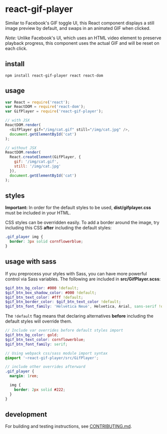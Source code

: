 # react-gif-player

Similar to Facebook's GIF toggle UI, this React component displays a still image preview by default, and swaps in an animated GIF when clicked.

*Note:* Unlike Facebook's UI, which uses an HTML video element to preserve playback progress, this component uses the actual GIF and will be reset on each click.

## install

```
npm install react-gif-player react react-dom
```

## usage

```javascript
var React = require('react');
var ReactDOM = require('react-dom');
var GifPlayer = require('react-gif-player');

// with JSX
ReactDOM.render(
  <GifPlayer gif="/img/cat.gif" still="/img/cat.jpg" />,
  document.getElementById('cat')
);

// without JSX
ReactDOM.render(
  React.createElement(GifPlayer, {
    gif: '/img/cat.gif',
    still: '/img/cat.jpg'
  }),
  document.getElementById('cat')
);
```

## styles

**Important:** In order for the default styles to be used, **dist/gifplayer.css** must be included in your HTML.

CSS styles can be overridden easily. To add a border around the image, try including this CSS **after** including the default styles:

```css
.gif_player img {
  border: 3px solid cornflowerblue;
}
```

## usage with sass

If you preprocess your styles with Sass, you can have more powerful control via Sass variables. The following are included in **src/GifPlayer.scss**:

```scss
$gif_btn_bg_color: #000 !default;
$gif_btn_box_shadow_color: #000 !default;
$gif_btn_text_color: #fff !default;
$gif_btn_border_color: $gif_btn_text_color !default;
$gif_btn_font_family: 'Helvetica Neue', Helvetica, Arial, sans-serif !default;
```
The `!default` flag means that declaring alternatives **before** including the default styles will override them.

```scss
// Include var overrides before default styles import
$gif_btn_bg_color: gold;
$gif_btn_text_color: cornflowerblue;
$gif_btn_font_family: serif;

// Using webpack css/sass module import syntax
@import '~react-gif-player/src/GifPlayer';

// include other overrides afterward
.gif_player {
  margin: 1rem;

  img {
    border: 2px solid #222;
  }
}
```

## development

For building and testing instructions, see [CONTRIBUTING.md](CONTRIBUTING.md).
